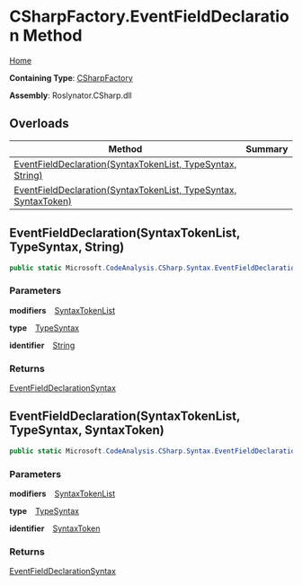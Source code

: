 # CSharpFactory\.EventFieldDeclaration Method

[Home](../../../../README.md)

**Containing Type**: [CSharpFactory](../README.md)

**Assembly**: Roslynator\.CSharp\.dll

## Overloads

| Method | Summary |
| ------ | ------- |
| [EventFieldDeclaration(SyntaxTokenList, TypeSyntax, String)](#3974214725) | |
| [EventFieldDeclaration(SyntaxTokenList, TypeSyntax, SyntaxToken)](#877505285) | |

<a id="3974214725"></a>

## EventFieldDeclaration\(SyntaxTokenList, TypeSyntax, String\) 

```csharp
public static Microsoft.CodeAnalysis.CSharp.Syntax.EventFieldDeclarationSyntax EventFieldDeclaration(Microsoft.CodeAnalysis.SyntaxTokenList modifiers, Microsoft.CodeAnalysis.CSharp.Syntax.TypeSyntax type, string identifier)
```

### Parameters

**modifiers** &ensp; [SyntaxTokenList](https://docs.microsoft.com/en-us/dotnet/api/microsoft.codeanalysis.syntaxtokenlist)

**type** &ensp; [TypeSyntax](https://docs.microsoft.com/en-us/dotnet/api/microsoft.codeanalysis.csharp.syntax.typesyntax)

**identifier** &ensp; [String](https://docs.microsoft.com/en-us/dotnet/api/system.string)

### Returns

[EventFieldDeclarationSyntax](https://docs.microsoft.com/en-us/dotnet/api/microsoft.codeanalysis.csharp.syntax.eventfielddeclarationsyntax)

<a id="877505285"></a>

## EventFieldDeclaration\(SyntaxTokenList, TypeSyntax, SyntaxToken\) 

```csharp
public static Microsoft.CodeAnalysis.CSharp.Syntax.EventFieldDeclarationSyntax EventFieldDeclaration(Microsoft.CodeAnalysis.SyntaxTokenList modifiers, Microsoft.CodeAnalysis.CSharp.Syntax.TypeSyntax type, Microsoft.CodeAnalysis.SyntaxToken identifier)
```

### Parameters

**modifiers** &ensp; [SyntaxTokenList](https://docs.microsoft.com/en-us/dotnet/api/microsoft.codeanalysis.syntaxtokenlist)

**type** &ensp; [TypeSyntax](https://docs.microsoft.com/en-us/dotnet/api/microsoft.codeanalysis.csharp.syntax.typesyntax)

**identifier** &ensp; [SyntaxToken](https://docs.microsoft.com/en-us/dotnet/api/microsoft.codeanalysis.syntaxtoken)

### Returns

[EventFieldDeclarationSyntax](https://docs.microsoft.com/en-us/dotnet/api/microsoft.codeanalysis.csharp.syntax.eventfielddeclarationsyntax)

